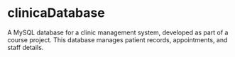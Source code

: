 # clinicaDatabase
A MySQL database for a clinic management system, developed as part of a course project. This database manages patient records, appointments, and staff details.
